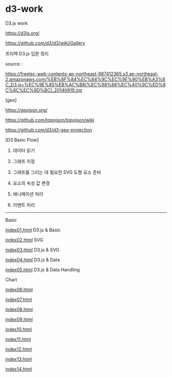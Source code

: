 # d3-work
D3.js work

https://d3js.org/

https://github.com/d3/d3/wiki/Gallery

프리렉 D3.js 입문 정리

 source : 

 https://freelec-web-contents-ap-northeast-987412365.s3.ap-northeast-2.amazonaws.com/%EB%8F%84%EC%84%9C%EC%9E%90%EB%A3%8C_D3.js+%EC%9E%85%EB%AC%B8(%EC%98%88%EC%A0%9C%ED%8C%8C%EC%9D%BC)_20140919.zip

[geo]

https://geojson.org/

https://github.com/topojson/topojson/wiki

https://github.com/d3/d3-geo-projection


[D3 Basic Flow]

1. 데이타 읽기

2. 그래프 지정

3. 그래프를 그리는 데 필요한  SVG 도형 요소 준비

4. 요소의 속성 값 변경

5. 애니메이션 처리 

6. 이벤트 처리 

------------------------------------------------
Basic


[index01.html](https://github.com/devsunset/d3-work/blob/main/Basic/index01.html)
D3.js & Basic

[index02.html](https://github.com/devsunset/d3-work/blob/main/Basic/index02.html)
SVG

[index03.html](https://github.com/devsunset/d3-work/blob/main/Basic/index03.html)
D3.js & SVG

[index04.html](https://github.com/devsunset/d3-work/blob/main/Basic/index04.html)
D3.js & Data

[index05.html](https://github.com/devsunset/d3-work/blob/main/Basic/index05.html)
D3.js & Data Handling


Chart


[index06.html](https://github.com/devsunset/d3-work/blob/main/index06.html)

[index07.html](https://github.com/devsunset/d3-work/blob/main/index07.html)

[index08.html](https://github.com/devsunset/d3-work/blob/main/index08.html)

[index09.html](https://github.com/devsunset/d3-work/blob/main/index09.html)

[index10.html](https://github.com/devsunset/d3-work/blob/main/index10.html)

[index11.html](https://github.com/devsunset/d3-work/blob/main/index11.html)

[index12.html](https://github.com/devsunset/d3-work/blob/main/index12.html)

[index13.html](https://github.com/devsunset/d3-work/blob/main/index13.html)

[index14.html](https://github.com/devsunset/d3-work/blob/main/index14.html)



